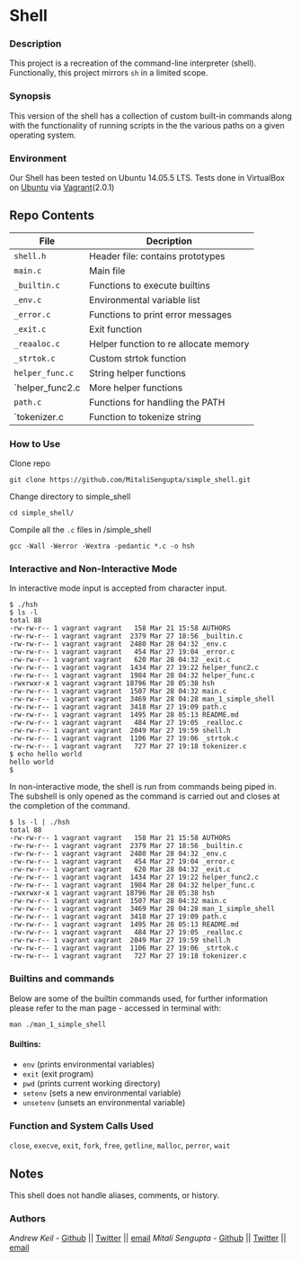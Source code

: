 # Shell
### Description
This project is a recreation of the command-line interpreter (shell).
Functionally, this project  mirrors `sh` in a limited scope.
### Synopsis
This version of the shell has a collection of custom built-in commands along
with the functionality of running scripts in the the various paths on a given operating system.
### Environment
Our Shell has been tested on Ubuntu 14.05.5 LTS.
Tests done in VirtualBox on [Ubuntu](https://atlas.hashicorp.com/ubuntu/boxes/trusty64) via [Vagrant](https://www.vagrantup.com/)(2.0.1)

## Repo Contents

|   **File**    |  **Decription**                       |
|---------------|---------------------------------------|
|  `shell.h`	|  Header file: contains prototypes	|
|  `main.c`	|  Main file				|
|  `_builtin.c` |  Functions to execute builtins|
|  `_env.c` |  Environmental variable list	|
|  `_error.c`	|  Functions to print error messages|
|  `_exit.c`  |  Exit function	 |
|  `_reaaloc.c`  | Helper function to re allocate memory   |
|  `_strtok.c`	    |  Custom strtok function	|
|  `helper_func.c`  | String helper functions	|
|  `helper_func2.c  | More helper functions  |
|  `path.c`  | Functions for handling the PATH  |
|  `tokenizer.c  | Function to tokenize string  |

### How to Use
Clone repo
```
git clone https://github.com/MitaliSengupta/simple_shell.git
```
Change directory to simple_shell
```
cd simple_shell/
```
Compile all the `.c` files in /simple_shell
```
gcc -Wall -Werror -Wextra -pedantic *.c -o hsh
```
### Interactive and Non-Interactive Mode
In interactive mode input is accepted from character input.
```
$ ./hsh
$ ls -l
total 88
-rw-rw-r-- 1 vagrant vagrant   158 Mar 21 15:58 AUTHORS
-rw-rw-r-- 1 vagrant vagrant  2379 Mar 27 18:56 _builtin.c
-rw-rw-r-- 1 vagrant vagrant  2480 Mar 28 04:32 _env.c
-rw-rw-r-- 1 vagrant vagrant   454 Mar 27 19:04 _error.c
-rw-rw-r-- 1 vagrant vagrant   620 Mar 28 04:32 _exit.c
-rw-rw-r-- 1 vagrant vagrant  1434 Mar 27 19:22 helper_func2.c
-rw-rw-r-- 1 vagrant vagrant  1984 Mar 28 04:32 helper_func.c
-rwxrwxr-x 1 vagrant vagrant 18796 Mar 28 05:38 hsh
-rw-rw-r-- 1 vagrant vagrant  1507 Mar 28 04:32 main.c
-rw-rw-r-- 1 vagrant vagrant  3469 Mar 28 04:28 man_1_simple_shell
-rw-rw-r-- 1 vagrant vagrant  3418 Mar 27 19:09 path.c
-rw-rw-r-- 1 vagrant vagrant  1495 Mar 28 05:13 README.md
-rw-rw-r-- 1 vagrant vagrant   484 Mar 27 19:05 _realloc.c
-rw-rw-r-- 1 vagrant vagrant  2049 Mar 27 19:59 shell.h
-rw-rw-r-- 1 vagrant vagrant  1106 Mar 27 19:06 _strtok.c
-rw-rw-r-- 1 vagrant vagrant   727 Mar 27 19:18 tokenizer.c
$ echo hello world
hello world
$
```

In non-interactive mode, the shell is run from commands being piped in. The subshell
is only opened as the command is carried out and closes at the completion of the command.

```
$ ls -l | ./hsh
total 88
-rw-rw-r-- 1 vagrant vagrant   158 Mar 21 15:58 AUTHORS
-rw-rw-r-- 1 vagrant vagrant  2379 Mar 27 18:56 _builtin.c
-rw-rw-r-- 1 vagrant vagrant  2480 Mar 28 04:32 _env.c
-rw-rw-r-- 1 vagrant vagrant   454 Mar 27 19:04 _error.c
-rw-rw-r-- 1 vagrant vagrant   620 Mar 28 04:32 _exit.c
-rw-rw-r-- 1 vagrant vagrant  1434 Mar 27 19:22 helper_func2.c
-rw-rw-r-- 1 vagrant vagrant  1984 Mar 28 04:32 helper_func.c
-rwxrwxr-x 1 vagrant vagrant 18796 Mar 28 05:38 hsh
-rw-rw-r-- 1 vagrant vagrant  1507 Mar 28 04:32 main.c
-rw-rw-r-- 1 vagrant vagrant  3469 Mar 28 04:28 man_1_simple_shell
-rw-rw-r-- 1 vagrant vagrant  3418 Mar 27 19:09 path.c
-rw-rw-r-- 1 vagrant vagrant  1495 Mar 28 05:13 README.md
-rw-rw-r-- 1 vagrant vagrant   484 Mar 27 19:05 _realloc.c
-rw-rw-r-- 1 vagrant vagrant  2049 Mar 27 19:59 shell.h
-rw-rw-r-- 1 vagrant vagrant  1106 Mar 27 19:06 _strtok.c
-rw-rw-r-- 1 vagrant vagrant   727 Mar 27 19:18 tokenizer.c
```
### Builtins and commands
Below are some of the builtin commands used, for further information please refer to the man page - accessed in terminal with:
```
man ./man_1_simple_shell
```
#### Builtins:
* `env` (prints environmental variables)
* `exit` (exit program)
* `pwd` (prints current working directory)
* `setenv` (sets a new environmental variable)
* `unsetenv` (unsets an environmental variable)

### Function and System Calls Used
`close`, `execve`, `exit`, `fork`, `free`, `getline`, `malloc`, `perror`, `wait`

## Notes
This shell does not handle aliases, comments, or history.

### Authors
*Andrew Keil* - [Github](https://github.com/Andkeil) || [Twitter](https://twitter.com/andkeil) || [email](andrew.keil@holbertonschool.com)
*Mitali Sengupta* - [Github](https://github.com/MitaliSengupta/) || [Twitter](https://twitter.com/aadhiBangalan) || [email](mitali.sengupta@holbertonschool.com)